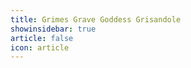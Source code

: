 ```yaml
---
title: Grimes Grave Goddess Grisandole 
showinsidebar: true 
article: false 
icon: article 
---
```

